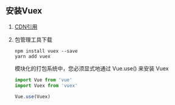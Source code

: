 
## 安装Vuex
1. [CDN引用](https://unpkg.com/vuex)

2. 包管理工具下载
    ```shell
    npm install vuex --save
    yarn add vuex
    ```

    模块化的打包系统中，您必须显式地通过 Vue.use() 来安装 Vuex
    ```js
    import Vue from 'vue'
    import Vuex from 'vuex'

    Vue.use(Vuex)
    ```
